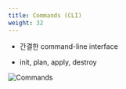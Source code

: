 ```yaml
---
title: Commands (CLI)
weight: 32
---
```


* 간결한 command-line interface

* init, plan, apply, destroy

![Commands](../../terraform/images/commands.png)
